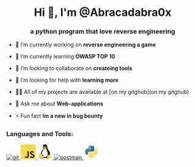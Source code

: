 <h1 align="center">Hi 👋, I'm @Abracadabra0x </h1>
<h3 align="center">a python program that love reverse engineering</h3>

- 🔭 I’m currently working on **reverse engineering a game**

- 🌱 I’m currently learning **OWASP TOP 10**

- 👯 I’m looking to collaborate on **createing tools**

- 🤝 I’m looking for help with **learning more**

- 👨‍💻 All of my projects are available at [on my gitghub](on my gitghub)

- 💬 Ask me about **Web-applications**

- ⚡ Fun fact **Im a new in bug bounty**


<p align="left">
</p>

<h3 align="left">Languages and Tools:</h3>
<p align="left"> <a href="https://git-scm.com/" target="_blank" rel="noreferrer"> <img src="https://www.vectorlogo.zone/logos/git-scm/git-scm-icon.svg" alt="git" width="40" height="40"/> </a> <a href="https://developer.mozilla.org/en-US/docs/Web/JavaScript" target="_blank" rel="noreferrer"> <img src="https://raw.githubusercontent.com/devicons/devicon/master/icons/javascript/javascript-original.svg" alt="javascript" width="40" height="40"/> </a> <a href="https://www.linux.org/" target="_blank" rel="noreferrer"> <img src="https://raw.githubusercontent.com/devicons/devicon/master/icons/linux/linux-original.svg" alt="linux" width="40" height="40"/> </a> <a href="https://postman.com" target="_blank" rel="noreferrer"> <img src="https://www.vectorlogo.zone/logos/getpostman/getpostman-icon.svg" alt="postman" width="40" height="40"/> </a> <a href="https://www.python.org" target="_blank" rel="noreferrer"> <img src="https://raw.githubusercontent.com/devicons/devicon/master/icons/python/python-original.svg" alt="python" width="40" height="40"/> </a> </p>
